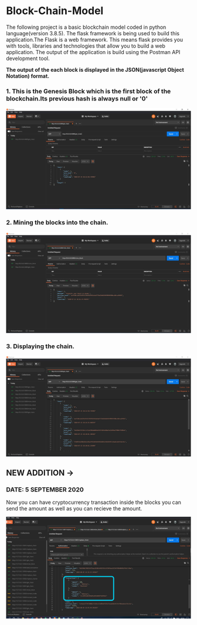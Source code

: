 # Block-Chain-Model
The following project is a basic blockchain model coded in python language(version 3.8.5).
The flask framework is being used to build this application.The Flask is a web framework. This means flask provides you with tools, libraries and technologies that allow you to build a web application.
The output of the application is build using the Postman API development tool.

**The output of the each block is displayed in the JSON(javascript Object Notation) format.**


### 1. This is the Genesis Block which is the first block of the blockchain.Its previous hash is always null or '0'
<img src = "Blockchain Create/Images/getchain.JPG" width=800>

### 2. Mining the blocks into the chain.
<img src = "Blockchain Create/Images/mine1.JPG" width=800>

### 3. Displaying the chain.
<img src = "Blockchain Create/Images/mine2.JPG" width=800>


## NEW ADDITION ->
### DATE: 5 SEPTEMBER 2020
Now you can have cryptocurrency transaction inside the blocks you can send the amount as well as you can recieve the amount.

<img src = "Blockchain Create/Images/transactionss.png" width=800>
